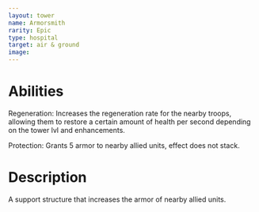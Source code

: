 ```yaml
---
layout: tower
name: Armorsmith
rarity: Epic
type: hospital
target: air & ground
image: 
---
```


# Abilities

Regeneration: Increases the regeneration rate for the nearby troops, allowing them to restore a certain amount of health per second depending on the tower lvl and enhancements.

Protection: Grants 5 armor to nearby allied units, effect does not stack.

# Description

A support structure that increases the armor of nearby allied units.
